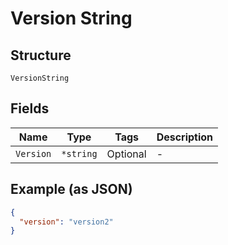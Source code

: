 
# Version String

## Structure

`VersionString`

## Fields

| Name | Type | Tags | Description |
|  --- | --- | --- | --- |
| `Version` | `*string` | Optional | - |

## Example (as JSON)

```json
{
  "version": "version2"
}
```

